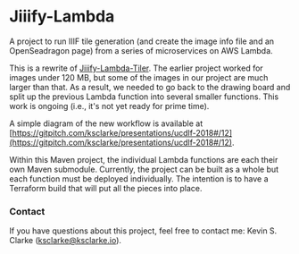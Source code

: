 # Jiiify-Lambda

A project to run IIIF tile generation (and create the image info file and an OpenSeadragon page) from a series of microservices on AWS Lambda.

This is a rewrite of [Jiiify-Lambda-Tiler](https://github.com/ksclarke/jiiify-lambda-tiler). The earlier project worked for images under 120 MB, but some of the images in our project are much larger than 
that. As a result, we needed to go back to the drawing board and split up the previous Lambda function into several smaller functions. This work is ongoing (i.e., it's not yet ready for prime time).

A simple diagram of the new workflow is available at [https://gitpitch.com/ksclarke/presentations/ucdlf-2018#/12](https://gitpitch.com/ksclarke/presentations/ucdlf-2018#/12).

Within this Maven project, the individual Lambda functions are each their own Maven submodule. Currently, the project can be built as a whole but each function must be deployed individually. The 
intention is to have a Terraform build that will put all the pieces into place.

### Contact

If you have questions about this project, feel free to contact me: Kevin S. Clarke (ksclarke@ksclarke.io).

